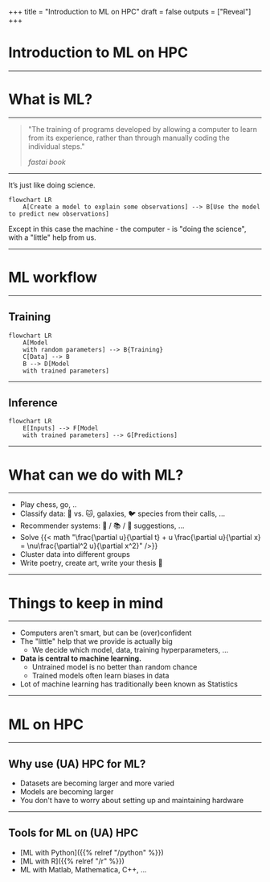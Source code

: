 +++
title = "Introduction to ML on HPC"
draft = false
outputs = ["Reveal"]
+++

# Introduction to ML on HPC

---

# What is ML?

---

> "The training of programs developed by allowing a computer to learn from its experience, rather than through manually coding the individual steps."
>
> <cite>fastai book</cite>

---

It’s just like doing science.

``` mermaid
flowchart LR
    A[Create a model to explain some observations] --> B[Use the model to predict new observations]
```

Except in this case the machine - the computer - is "doing the science", with a "little" help from us.

---

# ML workflow

---

## Training
``` mermaid
flowchart LR
    A[Model
    with random parameters] --> B{Training}
    C[Data] --> B
    B --> D[Model
    with trained parameters]
```

---

## Inference
``` mermaid
flowchart LR
    E[Inputs] --> F[Model
    with trained parameters] --> G[Predictions]
```

---

# What can we do with ML?

---

- Play chess, go, ..
- Classify data: 🐶 vs. 🐱, galaxies, 🐦 species from their calls, ...
- Recommender systems: 🎥 / 📚 / 📜 suggestions, ...
- Solve {{< math "\frac{\partial u}{\partial t} + u \frac{\partial u}{\partial x} = \nu\frac{\partial^2 u}{\partial x^2}" />}}
- Cluster data into different groups
- Write poetry, create art, write your thesis 🚫

--- 

# Things to keep in mind

--- 

- Computers aren't smart, but can be (over)confident
- The "little" help that we provide is actually big
  - We decide which model, data, training hyperparameters, ...
- **Data is central to machine learning.** 
  - Untrained model is no better than random chance
  - Trained models often learn biases in data
- Lot of machine learning has traditionally been known as Statistics

--- 

# ML on HPC

---

## Why use (UA) HPC for ML?

- Datasets are becoming larger and more varied
- Models are becoming larger
- You don't have to worry about setting up and maintaining hardware

---

## Tools for ML on (UA) HPC

- [ML with Python]({{% relref "/python" %}})
- [ML with R]({{% relref "/r" %}})
- ML with Matlab, Mathematica, C++, ...
